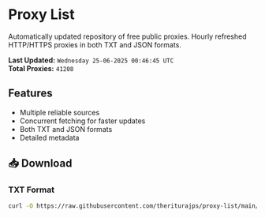# Proxy List

Automatically updated repository of free public proxies. Hourly refreshed HTTP/HTTPS proxies in both TXT and JSON formats.

**Last Updated:** `Wednesday 25-06-2025 00:46:45 UTC`  
**Total Proxies:** `41208`

## Features
- Multiple reliable sources
- Concurrent fetching for faster updates
- Both TXT and JSON formats
- Detailed metadata

## 📥 Download

### TXT Format
```bash
curl -O https://raw.githubusercontent.com/theriturajps/proxy-list/main/proxies.txt
